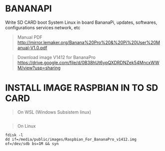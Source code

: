 # BANANAPI
Write SD CARD boot System Linux in board BananaPi, updates, softwares, configurations services network, etc

> Manual PDF
http://mirror.lemaker.org/Banana%20Pro%20&%20Pi%20User%20Manual-V1.0.pdf

> Download image V1412 for BananaPro
https://drive.google.com/file/d/0B38hUt6ypQXDRDNZek54MncxWWM/view?usp=sharing

# INSTALL IMAGE RASPBIAN IN TO SD CARD

> On WSL (Windows Subsistem linux)
```

```

> On Linux
```
fdisk -l
dd if=/media/public/images/Raspbian_For_BananaPro_v1412.img of=/dev/sdb bs=1M && syn

```




